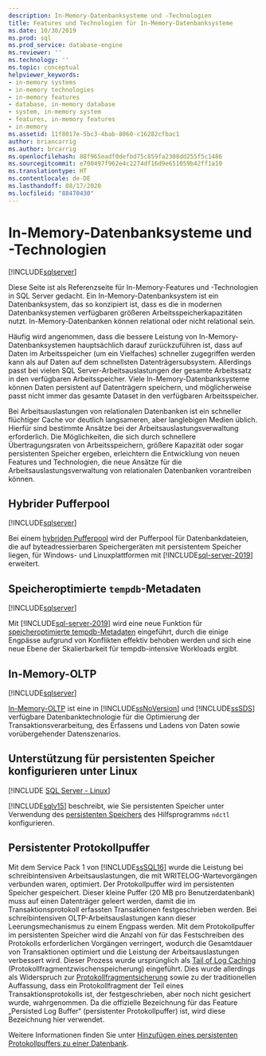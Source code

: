 ```yaml
---
description: In-Memory-Datenbanksysteme und -Technologien
title: Features und Technologien für In-Memory-Datenbanksysteme
ms.date: 10/30/2019
ms.prod: sql
ms.prod_service: database-engine
ms.reviewer: ''
ms.technology: ''
ms.topic: conceptual
helpviewer_keywords:
- in-memory systems
- in-memory technologies
- in-memory features
- database, in-memory database
- system, in-memory system
- features, in-memory features
- in-memory
ms.assetid: 11f8017e-5bc3-4bab-8060-c16282cfbac1
author: briancarrig
ms.author: brcarrig
ms.openlocfilehash: 88f965eadf0defbd75c859fa2308dd255f5c1486
ms.sourcegitcommit: e700497f962e4c2274df16d9e651059b42ff1a10
ms.translationtype: HT
ms.contentlocale: de-DE
ms.lasthandoff: 08/17/2020
ms.locfileid: "88470430"
---
```

# <a name="in-memory-database-systems-and-technologies"></a>In-Memory-Datenbanksysteme und -Technologien

[!INCLUDE[sqlserver](../includes/applies-to-version/sqlserver.md)]

Diese Seite ist als Referenzseite für In-Memory-Features und -Technologien in SQL Server gedacht. Ein In-Memory-Datenbanksystem ist ein Datenbanksystem, das so konzipiert ist, dass es die in modernen Datenbanksystemen verfügbaren größeren Arbeitsspeicherkapazitäten nutzt. In-Memory-Datenbanken können relational oder nicht relational sein.

Häufig wird angenommen, dass die bessere Leistung von In-Memory-Datenbanksystemen hauptsächlich darauf zurückzuführen ist, dass auf Daten im Arbeitsspeicher (um ein Vielfaches) schneller zugegriffen werden kann als auf Daten auf dem schnellsten Datenträgersubsystem. Allerdings passt bei vielen SQL Server-Arbeitsauslastungen der gesamte Arbeitssatz in den verfügbaren Arbeitsspeicher. Viele In-Memory-Datenbanksysteme können Daten persistent auf Datenträgern speichern, und möglicherweise passt nicht immer das gesamte Dataset in den verfügbaren Arbeitsspeicher.

Bei Arbeitsauslastungen von relationalen Datenbanken ist ein schneller flüchtiger Cache vor deutlich langsameren, aber langlebigen Medien üblich. Hierfür sind bestimmte Ansätze bei der Arbeitsauslastungsverwaltung erforderlich. Die Möglichkeiten, die sich durch schnellere Übertragungsraten von Arbeitsspeichern, größere Kapazität oder sogar persistenten Speicher ergeben, erleichtern die Entwicklung von neuen Features und Technologien, die neue Ansätze für die Arbeitsauslastungsverwaltung von relationalen Datenbanken vorantreiben können.

## <a name="hybrid-buffer-pool"></a>Hybrider Pufferpool

[!INCLUDE[sqlserver](../includes/applies-to-version/sqlserver.md)]

Bei einem [hybriden Pufferpool](../database-engine/configure-windows/hybrid-buffer-pool.md) wird der Pufferpool für Datenbankdateien, die auf byteadressierbaren Speichergeräten mit persistentem Speicher liegen, für Windows- und Linuxplattformen mit [!INCLUDE[sql-server-2019](../includes/sssqlv15-md.md)] erweitert.

## <a name="memory-optimized-tempdb-metadata"></a>Speicheroptimierte `tempdb`-Metadaten

[!INCLUDE[sqlserver](../includes/applies-to-version/sqlserver.md)]

Mit [!INCLUDE[sql-server-2019](../includes/sssqlv15-md.md)] wird eine neue Funktion für [speicheroptimierte tempdb-Metadaten](./databases/tempdb-database.md#memory-optimized-tempdb-metadata) eingeführt, durch die einige Engpässe aufgrund von Konflikten effektiv behoben werden und sich eine neue Ebene der Skalierbarkeit für tempdb-intensive Workloads ergibt.

## <a name="in-memory-oltp"></a>In-Memory-OLTP

[!INCLUDE[sqlserver](../includes/applies-to-version/sqlserver.md)]

[In-Memory-OLTP](./in-memory-oltp/in-memory-oltp-in-memory-optimization.md) ist eine in [!INCLUDE[ssNoVersion](../includes/ssnoversion-md.md)] und [!INCLUDE[ssSDS](../includes/sssds-md.md)] verfügbare Datenbanktechnologie für die Optimierung der Transaktionsverarbeitung, des Erfassens und Ladens von Daten sowie vorübergehender Datenszenarios.

## <a name="configuring-persistent-memory-support-for-linux"></a>Unterstützung für persistenten Speicher konfigurieren unter Linux

[!INCLUDE [SQL Server - Linux](../includes/applies-to-version/sql-linux.md)]

[!INCLUDE[sqlv15](../includes/sssqlv15-md.md)] beschreibt, wie Sie persistenten Speicher unter Verwendung des [persistenten Speichers](../linux/sql-server-linux-configure-pmem.md) des Hilfsprogramms `ndctl` konfigurieren.

## <a name="persisted-log-buffer"></a>Persistenter Protokollpuffer

Mit dem Service Pack 1 von [!INCLUDE[ssSQL16](../includes/sssql16-md.md)] wurde die Leistung bei schreibintensiven Arbeitsauslastungen, die mit WRITELOG-Wartevorgängen verbunden waren, optimiert. Der Protokollpuffer wird im persistenten Speicher gespeichert. Dieser kleine Puffer (20 MB pro Benutzerdatenbank) muss auf einen Datenträger geleert werden, damit die im Transaktionsprotokoll erfassten Transaktionen festgeschrieben werden. Bei schreibintensiven OLTP-Arbeitsauslastungen kann dieser Leerungsmechanismus zu einem Engpass werden. Mit dem Protokollpuffer im persistenten Speicher wird die Anzahl von für das Festschreiben des Protokolls erforderlichen Vorgängen verringert, wodurch die Gesamtdauer von Transaktionen optimiert und die Leistung der Arbeitsauslastungen verbessert wird. Dieser Prozess wurde ursprünglich als [Tail of Log Caching]( https://blogs.msdn.microsoft.com/bobsql/2016/11/08/how-it-works-it-just-runs-faster-non-volatile-memory-sql-server-tail-of-log-caching-on-nvdimm/) (Protokollfragmentzwischenspeicherung) eingeführt. Dies wurde allerdings als Widerspruch zur [Protokollfragmentsicherung](./backup-restore/tail-log-backups-sql-server.md) sowie zu der traditionellen Auffassung, dass ein Protokollfragment der Teil eines Transaktionsprotokolls ist, der festgeschrieben, aber noch nicht gesichert wurde, wahrgenommen. Da die offizielle Bezeichnung für das Feature „Persisted Log Buffer“ (persistenter Protokollpuffer) ist, wird diese Bezeichnung hier verwendet.

Weitere Informationen finden Sie unter [Hinzufügen eines persistenten Protokollpuffers zu einer Datenbank](./databases/add-persisted-log-buffer.md).
